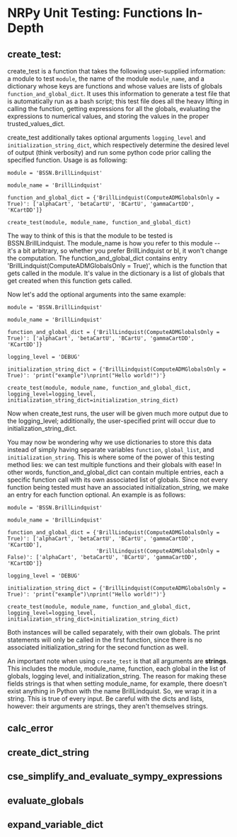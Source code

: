 # NRPy Unit Testing: Functions In-Depth 

## create_test:
create_test is a function that takes the following user-supplied
information: a module to test `module`, the name of the module
`module_name`, and a dictionary whose keys are functions and whose
values are lists of globals `function_and_global_dict`. It uses this
information to generate a test file that is automatically run as a bash
script; this test file does all the heavy lifting in calling the
function, getting expressions for all the globals, evaluating the
expressions to numerical values, and storing the values in the proper
trusted_values_dict.

create_test additionally takes optional arguments `logging_level` and
`initialization_string_dict`, which respectively determine the desired
level of output (think verbosity) and run some python code prior calling
the specified function. Usage is as following:

```
module = 'BSSN.BrillLindquist'

module_name = 'BrillLindquist'

function_and_global_dict = {'BrillLindquist(ComputeADMGlobalsOnly = True)': ['alphaCart', 'betaCartU', 'BCartU', 'gammaCartDD', 'KCartDD']}

create_test(module, module_name, function_and_global_dict)
```

The way to think of this is that the module to be tested is
BSSN.BrillLindquist. The module_name is how you refer to this module --
it's a bit arbitrary, so whether you prefer BrillLindquist or bl, it
won't change the computation. The function_and_global_dict contains
entry 'BrillLindquist(ComputeADMGlobalsOnly = True)', which is the
function that gets called in the module. It's value in the dictionary is
a list of globals that get created when this function gets called.

Now let's add the optional arguments into the same example:

```
module = 'BSSN.BrillLindquist'

module_name = 'BrillLindquist'

function_and_global_dict = {'BrillLindquist(ComputeADMGlobalsOnly = True)': ['alphaCart', 'betaCartU', 'BCartU', 'gammaCartDD', 'KCartDD']}

logging_level = 'DEBUG'

initialization_string_dict = {'BrillLindquist(ComputeADMGlobalsOnly = True)': 'print("example")\nprint("Hello world!")'}

create_test(module, module_name, function_and_global_dict, logging_level=logging_level, initialization_string_dict=initialization_string_dict)
```

Now when create_test runs, the user will be given much more output due
to the logging_level; additionally, the user-specified print will occur
due to initialization_string_dict.

You may now be wondering why we use dictionaries to store this data
instead of simply having separate variables `function`, `global_list`,
and `initialization_string`. This is where some of the power of this
testing method lies: we can test multiple functions and their globals
with ease! In other words, function_and_global_dict can contain multiple
entries, each a specific function call with its own associated list of
globals. Since not every function being tested must have an associated
initialization_string, we make an entry for each function optional. An
example is as follows:

```
module = 'BSSN.BrillLindquist'

module_name = 'BrillLindquist'

function_and_global_dict = {'BrillLindquist(ComputeADMGlobalsOnly = True)': ['alphaCart', 'betaCartU', 'BCartU', 'gammaCartDD', 'KCartDD'],
                            'BrillLindquist(ComputeADMGlobalsOnly = False)': ['alphaCart', 'betaCartU', 'BCartU', 'gammaCartDD', 'KCartDD']}

logging_level = 'DEBUG'

initialization_string_dict = {'BrillLindquist(ComputeADMGlobalsOnly = True)': 'print("example")\nprint("Hello world!")'}

create_test(module, module_name, function_and_global_dict, logging_level=logging_level, initialization_string_dict=initialization_string_dict)
```

Both instances will be called separately, with their own globals. The
print statements will only be called in the first function, since there
is no associated initialization_string for the second function as well.

An important note when using `create_test` is that all arguments are
**strings**. This includes the module, module_name, function, each
global in the list of globals, logging level, and initialization_string.
The reason for making these fields strings is that when setting
module_name, for example, there doesn't exist anything in Python with
the name BrillLindquist. So, we wrap it in a string. This is true of
every input. Be careful with the dicts and lists, however: their
arguments are strings, they aren't themselves strings.

## calc_error

## create_dict_string

## cse_simplify_and_evaluate_sympy_expressions

## evaluate_globals

## expand_variable_dict